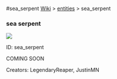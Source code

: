 #sea_serpent
<a href="/wiki.html">Wiki</a> > <a href="/posts/wiki/entities/index.html">entities</a> > <a>sea_serpent</a>
<div class="iteminfo">
<h3>sea serpent</h3>
<img class="pixelimage" src="https://dragon-force-studio.com/images/EF_wiki/sea_serpent.png">

<a class="iteminfoitem">ID: sea_serpent</a></div>
COMING SOON

Creators: LegendaryReaper, JustinMN